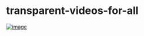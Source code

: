 # transparent-videos-for-all



[![image](https://user-images.githubusercontent.com/52674815/174987571-e8aa4f82-d625-472f-9b56-4baa486094c7.png)](https://transparent-videos-for-all.vercel.app/)
